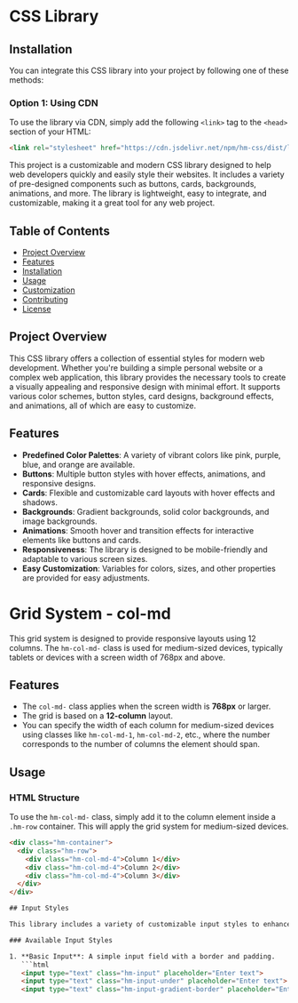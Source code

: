 # CSS Library

## Installation

You can integrate this CSS library into your project by following one of these methods:

### Option 1: Using CDN
To use the library via CDN, simply add the following `<link>` tag to the `<head>` section of your HTML:

```html
<link rel="stylesheet" href="https://cdn.jsdelivr.net/npm/hm-css/dist/library.min.css">
```

This project is a customizable and modern CSS library designed to help web developers quickly and easily style their websites. It includes a variety of pre-designed components such as buttons, cards, backgrounds, animations, and more. The library is lightweight, easy to integrate, and customizable, making it a great tool for any web project.

## Table of Contents
- [Project Overview](#project-overview)
- [Features](#features)
- [Installation](#installation)
- [Usage](#usage)
- [Customization](#customization)
- [Contributing](#contributing)
- [License](#license)

## Project Overview

This CSS library offers a collection of essential styles for modern web development. Whether you're building a simple personal website or a complex web application, this library provides the necessary tools to create a visually appealing and responsive design with minimal effort. It supports various color schemes, button styles, card designs, background effects, and animations, all of which are easy to customize.

## Features

- **Predefined Color Palettes**: A variety of vibrant colors like pink, purple, blue, and orange are available.
- **Buttons**: Multiple button styles with hover effects, animations, and responsive designs.
- **Cards**: Flexible and customizable card layouts with hover effects and shadows.
- **Backgrounds**: Gradient backgrounds, solid color backgrounds, and image backgrounds.
- **Animations**: Smooth hover and transition effects for interactive elements like buttons and cards.
- **Responsiveness**: The library is designed to be mobile-friendly and adaptable to various screen sizes.
- **Easy Customization**: Variables for colors, sizes, and other properties are provided for easy adjustments.

# Grid System - col-md

This grid system is designed to provide responsive layouts using 12 columns. The `hm-col-md-` class is used for medium-sized devices, typically tablets or devices with a screen width of 768px and above.

## Features

- The `col-md-` class applies when the screen width is **768px** or larger.
- The grid is based on a **12-column** layout.
- You can specify the width of each column for medium-sized devices using classes like `hm-col-md-1`, `hm-col-md-2`, etc., where the number corresponds to the number of columns the element should span.

## Usage

### HTML Structure

To use the `hm-col-md-` class, simply add it to the column element inside a `.hm-row` container. This will apply the grid system for medium-sized devices.

```html
<div class="hm-container">
  <div class="hm-row">
    <div class="hm-col-md-4">Column 1</div>
    <div class="hm-col-md-4">Column 2</div>
    <div class="hm-col-md-4">Column 3</div>
  </div>
</div>

## Input Styles

This library includes a variety of customizable input styles to enhance the user experience. You can easily integrate these input designs into your forms to make them more visually appealing and interactive.

### Available Input Styles

1. **Basic Input**: A simple input field with a border and padding.
   ```html
   <input type="text" class="hm-input" placeholder="Enter text">
   <input type="text" class="hm-input-under" placeholder="Enter text">
   <input type="text" class="hm-input-gradient-border" placeholder="Enter text">